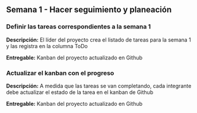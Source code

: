 ## Semana 1 - Hacer seguimiento y planeación

### Definir las tareas correspondientes a la semana 1

**Descripción:** El líder del proyecto crea el listado de tareas para la semana 1 y las registra en la columna ToDo

**Entregable:** Kanban del proyecto actualizado en Github

### Actualizar el kanban con el progreso

**Descripción:** A medida que las tareas se van completando, cada integrante debe actualizar el estado de la tarea en el kanban de Github

**Entregable:** Kanban del proyecto actualizado en Github
